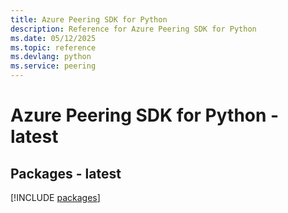 ```yaml
---
title: Azure Peering SDK for Python
description: Reference for Azure Peering SDK for Python
ms.date: 05/12/2025
ms.topic: reference
ms.devlang: python
ms.service: peering
---
```

# Azure Peering SDK for Python - latest
## Packages - latest
[!INCLUDE [packages](peering-index.md)]